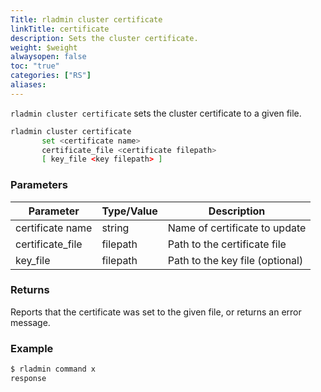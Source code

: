```yaml
---
Title: rladmin cluster certificate
linkTitle: certificate
description: Sets the cluster certificate.
weight: $weight
alwaysopen: false
toc: "true"
categories: ["RS"]
aliases: 
---
```


`rladmin cluster certificate` sets the cluster certificate to a given file.

```sh
rladmin cluster certificate 
       set <certificate name> 
       certificate_file <certificate filepath> 
       [ key_file <key filepath> ]
```

### Parameters

| Parameter | Type/Value | Description |
|-----------|------------|-------------|
| certificate name | string | Name of certificate to update |
| certificate_file | filepath | Path to the certificate file |
| key_file | filepath | Path to the key file (optional) |

### Returns

Reports that the certificate was set to the given file, or returns an error message.

### Example

```sh
$ rladmin command x
response
```
